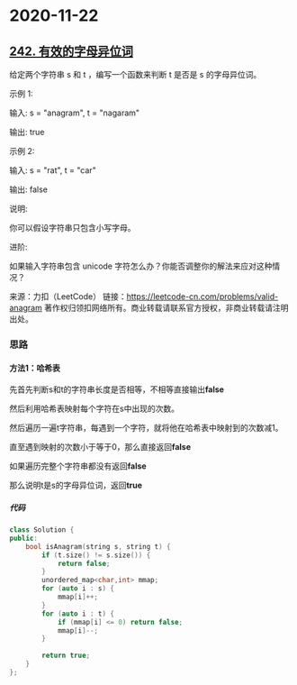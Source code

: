 # 2020-11-22

## [242. 有效的字母异位词](https://leetcode-cn.com/problems/valid-anagram/)	

给定两个字符串 s 和 t ，编写一个函数来判断 t 是否是 s 的字母异位词。

示例 1:

输入: s = "anagram", t = "nagaram"

输出: true

示例 2:

输入: s = "rat", t = "car"

输出: false

说明:

你可以假设字符串只包含小写字母。

进阶:

如果输入字符串包含 unicode 字符怎么办？你能否调整你的解法来应对这种情况？

来源：力扣（LeetCode）
链接：https://leetcode-cn.com/problems/valid-anagram
著作权归领扣网络所有。商业转载请联系官方授权，非商业转载请注明出处。

### 思路

#### 方法1：哈希表

先首先判断s和t的字符串长度是否相等，不相等直接输出**false**

然后利用哈希表映射每个字符在s中出现的次数。

然后遍历一遍t字符串，每遇到一个字符，就将他在哈希表中映射到的次数减1。

直至遇到映射的次数小于等于0，那么直接返回**false**

如果遍历完整个字符串都没有返回**false**

那么说明t是s的字母异位词，返回**true**

##### 代码

```cpp
class Solution {
public:
    bool isAnagram(string s, string t) {
        if (t.size() != s.size()) {
            return false;
        }
        unordered_map<char,int> mmap;
        for (auto i : s) {
            mmap[i]++;
        }
        for (auto i : t) {
            if (mmap[i] <= 0) return false;
            mmap[i]--;
        }
        
        return true;
    }
};
```

